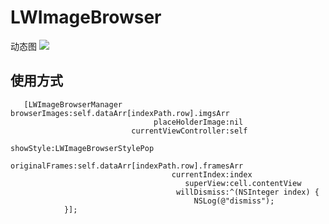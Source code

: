 # LWImageBrowser

动态图
![](https://github.com/LevenWin/LWImageBrowser/blob/master/screen.gif)
## 使用方式
```
   [LWImageBrowserManager browserImages:self.dataArr[indexPath.row].imgsArr
                                placeHolderImage:nil
                           currentViewController:self
                                       showStyle:LWImageBrowserStylePop
                                  originalFrames:self.dataArr[indexPath.row].framesArr
                                    currentIndex:index
                                       superView:cell.contentView
                                     willDismiss:^(NSInteger index) {
                                         NSLog(@"dismiss");
            }];

```




